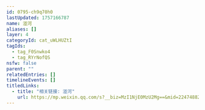 ```yaml
---
id: 0795-ch9q70h0
lastUpdated: 1757166787
name: 湴河
aliases: []
layer: 4
categoryId: cat_uWLHUZtI
tagIds:
  - tag_F0Snwko4
  - tag_RYrNofQS
nsfw: false
parent: ""
relatedEntries: []
timelineEvents: []
titledLinks:
  - title: "相关链接: 湴河"
    url: https://mp.weixin.qq.com/s?__biz=MzI1NjE0MzU2Mg==&mid=2247488256&idx=1&sn=8cc212ee1c9d89401e820b34131f6dbe&chksm=eb27348c8b6a0779013bc5771fefd4e98aa89f6aea15d206053ed07a9e26c8404f0c73286c55
---
```


